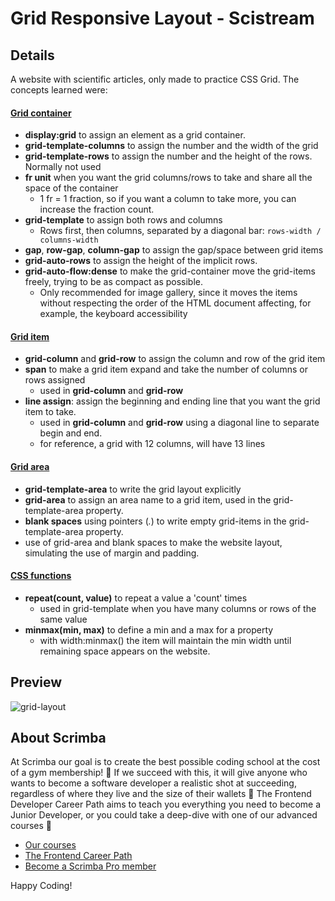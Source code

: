 # Grid Responsive Layout - Scistream
## Details
A website with scientific articles, only made to practice CSS Grid. 
The concepts learned were:
#### <ins>Grid container</ins>
  - **display:grid** to assign an element as a grid container. 
  - **grid-template-columns** to assign the number and the width of the grid
  - **grid-template-rows** to assign the number and the height of the rows. Normally not used
  - **fr unit** when you want the grid columns/rows to take and share all the space of the container
    - 1 fr = 1 fraction, so if you want a column to take more, you can increase the fraction count. 
  - **grid-template** to assign both rows and columns
    * Rows first, then columns, separated by a diagonal bar:  `rows-width / columns-width`
  - **gap**, **row-gap**, **column-gap** to assign the gap/space between grid items
  - **grid-auto-rows** to assign the height of the implicit rows.
  - **grid-auto-flow:dense** to make the grid-container move the grid-items freely, trying to be as compact as possible.
    - Only recommended for image gallery, since it moves the items without respecting the order of the HTML document affecting, for example, the keyboard accessibility
#### <ins>Grid item</ins>
  - **grid-column** and **grid-row** to assign the column and row of the grid item
  - **span** to make a grid item expand and take the number of columns or rows assigned
    * used in **grid-column** and **grid-row**
  - **line assign**: assign the beginning and ending line that you want the grid item to take.
    * used in **grid-column** and **grid-row** using a diagonal line to separate begin and end.
    * for reference, a grid with 12 columns, will have 13 lines
#### <ins>Grid area</ins>
  - **grid-template-area** to write the grid layout explicitly
  - **grid-area** to assign an area name to a grid item, used in the grid-template-area property.
  - **blank spaces** using pointers (*.*) to write empty grid-items in the grid-template-area property. 
  - use of grid-area and blank spaces to make the website layout, simulating the use of margin and padding. 
#### <ins>CSS functions</ins>
  - **repeat(count, value)** to repeat a value a 'count' times
    - used in grid-template when you have many columns or rows of the same value
  - **minmax(min, max)** to define a min and a max for a property
    - with width:minmax() the item will maintain the min width until remaining space appears on the website.
## Preview
![grid-layout](https://github.com/AlexMakowiecki/grid-responsive-layout/assets/122258496/e806b721-fd57-46bf-9373-cc07a4fff726)

## About Scrimba

At Scrimba our goal is to create the best possible coding school at the cost of a gym membership! 💜
If we succeed with this, it will give anyone who wants to become a software developer a realistic shot at succeeding, regardless of where they live and the size of their wallets 🎉
The Frontend Developer Career Path aims to teach you everything you need to become a Junior Developer, or you could take a deep-dive with one of our advanced courses 🚀

- [Our courses](https://scrimba.com/allcourses)
- [The Frontend Career Path](https://scrimba.com/learn/frontend)
- [Become a Scrimba Pro member](https://scrimba.com/pricing)

Happy Coding!

